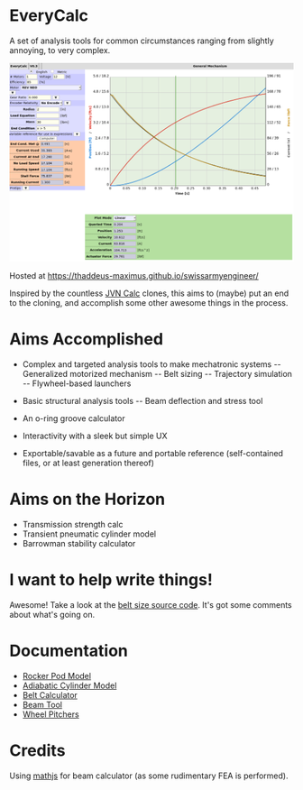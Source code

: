 # EveryCalc
A set of analysis tools for common circumstances ranging from slightly annoying, to very complex.

![Screenshot](include/preview.png)

Hosted at https://thaddeus-maximus.github.io/swissarmyengineer/

Inspired by the countless [JVN Calc](https://johnvneun.com/blog/2019/12/24/jvn-calc-past-and-future) clones, this aims to (maybe) put an end to the cloning, and accomplish some other awesome things in the process.

# Aims Accomplished
- Complex and targeted analysis tools to make mechatronic systems
-- Generalized motorized mechanism
-- Belt sizing
-- Trajectory simulation
-- Flywheel-based launchers

- Basic structural analysis tools
-- Beam deflection and stress tool

- An o-ring groove calculator
- Interactivity with a sleek but simple UX 
- Exportable/savable as a future and portable reference (self-contained files, or at least generation thereof)

# Aims on the Horizon
- Transmission strength calc
- Transient pneumatic cylinder model
- Barrowman stability calculator

# I want to help write things!
Awesome! Take a look at the [belt size source code](beltsize.html). It's got some comments about what's going on.

# Documentation

- [Rocker Pod Model](docs/rocker_pod_model.pdf)
- [Adiabatic Cylinder Model](docs/adiabatic_cylinder_model.pdf)
- [Belt Calculator](docs/beltcalc.pdf)
- [Beam Tool](docs/beamcalc.pdf)
- [Wheel Pitchers](docs/pitchers.pdf)

# Credits
Using [mathjs](https://mathjs.org/) for beam calculator (as some rudimentary FEA is performed).